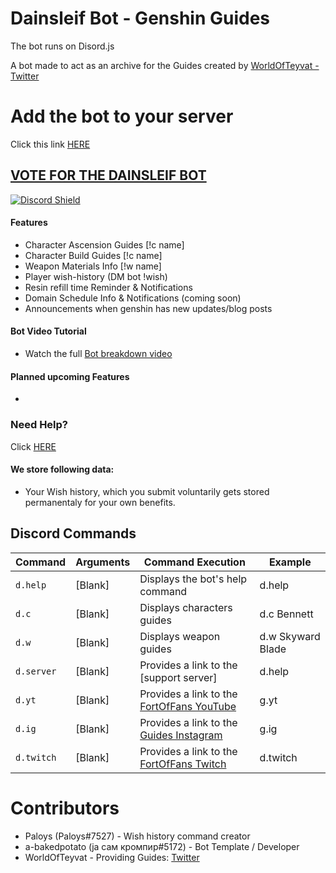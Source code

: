 # Dainsleif Bot - Genshin Guides

The bot runs on Disord.js 

A bot made to act as an archive for the Guides created by [WorldOfTeyvat - Twitter](https://twitter.com/WorldOfTeyvat)

# Add the bot to your server

Click this link [HERE](https://discord.com/api/oauth2/authorize?client_id=872528910301163551&permissions=8&scope=bot%20applications.commands)

## [VOTE FOR THE DAINSLEIF BOT](https://top.gg/bot/872528910301163551/vote)

[![Discord Shield](https://discord.com/api/guilds/847884308353122396/widget.png?style=shield)](https://discord.gg/worldofteyvat)

#### Features

- Character Ascension Guides [!c name]
- Character Build Guides [!c name]
- Weapon Materials Info [!w name]
- Player wish-history (DM bot !wish)
- Resin refill time Reminder & Notifications
- Domain Schedule Info & Notifications (coming soon)
- Announcements when genshin has new updates/blog posts


#### Bot Video Tutorial

- Watch the full [Bot breakdown video](https://youtu.be/b4pmqyxYuQ4)

#### Planned upcoming Features

-

### Need Help?

Click [HERE](https://discord.gg/m2zg7tmsYv)

#### We store following data: 

- Your Wish history, which you submit voluntarily gets stored permanentaly for your own benefits.

## Discord Commands

| Command                        | Arguments                  | Command Execution                                                                                                                                                                          | Example                              |
| ------------------------------ | -------------------------- | ------------------------------------------------------------------------------------------------------------------------------------------------------------------------------------ | ------------------------------------ |
| `d.help`                       | [Blank]                    | Displays the bot's help command 					| d.help 			|
| `d.c`                     	 | [Blank]                    | Displays characters guides 						| d.c Bennett 			|
| `d.w`                      	 | [Blank]                    | Displays weapon guides 							| d.w Skyward Blade 		|
| `d.server`                     | [Blank]                    | Provides a link to the [support server] 				| d.help			|
| `d.yt`                       	 | [Blank]                    | Provides a link to the [FortOfFans YouTube](https://bit.ly/FortYT) 	| g.yt 	    			|
| `d.ig`                     	 | [Blank]                    | Provides a link to the [Guides Instagram](https://bit.ly/cele-ig) 	| g.ig  			|
| `d.twitch`                     | [Blank]                    | Provides a link to the [FortOfFans Twitch](https://twitch.tv/FortOfFans)| d.twitch  			|



# Contributors

- Paloys (Paloys#7527) - Wish history command creator
- a-bakedpotato (ја сам кромпир#5172) - Bot Template / Developer 
- WorldOfTeyvat - Providing Guides: [Twitter](https://twitter.com/WorldOfTeyvat?s=09)